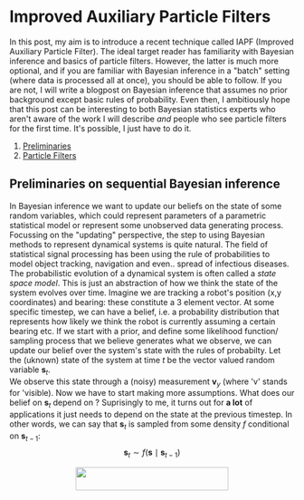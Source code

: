 # Improved Auxiliary Particle Filters

In this post, my aim is to introduce a recent technique called IAPF (Improved Auxiliary Particle Filter). 
The ideal target reader has familiarity with Bayesian inference and basics of particle filters. However, the latter is much more optional, and if you are familiar with Bayesian inference in a "batch" setting (where data is processed all at once), you should be able to follow. If you are not, I will write a blogpost on Bayesian inference that assumes no prior background except basic rules of probability. Even then, I ambitiously hope that this post can be interesting to both Bayesian statistics experts who aren't aware of the work I will describe *and* people who see particle filters for the first time. It's possible, I just have to do it. 

1. [Preliminaries](#introduction)
2. [Particle Filters](#paragraph1)

## Preliminaries on sequential Bayesian inference 

In Bayesian inference we want to update our beliefs on the state of some random variables, which could represent parameters of a parametric statistical model or represent some unobserved data generating process. Focussing on the "updating" perspective, the step to using Bayesian methods to represent dynamical systems is quite natural. The field of statistical signal processing has been using the rule of probabilities to model object tracking, navigation and even.. spread of infectious diseases. 
The probabilistic evolution of a dynamical system is often called a *state space model*. This is just an abstraction of how we think the state of the system evolves over time. Imagine we are tracking a robot's position (x,y coordinates) and bearing: these constitute a 3 element vector. At some specific timestep, we can have a belief, i.e. a probability distribution that represents how likely we think the robot is currently assuming a certain bearing etc. If we start with a prior, and define some likelihood function/ sampling process that we believe generates what we observe, we can update our belief over the system's state with the rules of probabilty.
Let the (uknown) state of the system at time $t$ be the vector valued random variable $\mathbf{s}_{t}$.  
We observe this state through a (noisy) measurement $\mathbf{v}_{y}$ (where 'v' stands for 'visible). 
Now we have to start making more assumptions. What does our belief on $\mathbf{s}_{t}$ depend on ? 
Suprisingly to me, it turns out for **a lot** of applications it just needs to depend on the state at the previous timestep. 
In other words, we can say that $\mathbf{s}_{t}$ is sampled from some density $f$ conditional on $\mathbf{s}_{t-1}$:
$$
\mathbf{s}_{t} \sim f(\mathbf{s} \mid \mathbf{s}_{t-1})
$$

<p align="center"><img src="https://rawgit.com/nicola144/nicola144/master/svgs/0b5b7ecf3db49eb116afd50259b14b79.svg?invert_in_darkmode" align=middle width=270.0678486pt height=41.09589pt/></p>
